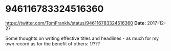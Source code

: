 # 946116783324516360
https://twitter.com/TomFrankly/status/946116783324516360
**Date:** 2017-12-27

Some thoughts on writing effective titles and headlines - as much for my own record as for the benefit of others: 1/???

